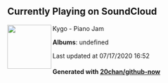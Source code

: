 ## Currently Playing on SoundCloud

[<img align="left" width="100" src="https://i1.sndcdn.com/avatars-000171534452-maskpp-t120x120.jpg">](https://soundcloud.com/kygo/piano-jam)

Kygo - Piano Jam

**Albums**: undefined

Last updated at 07/17/2020 16:52

#### Generated with [20chan/github-now](https://github.com/20chan/github-now)


<!--
**20chan/20chan** is a ✨ _special_ ✨ repository because its `README.md` (this file) appears on your GitHub profile.

Here are some ideas to get you started:

- 🔭 I’m currently working on ...
- 🌱 I’m currently learning ...
- 👯 I’m looking to collaborate on ...
- 🤔 I’m looking for help with ...
- 💬 Ask me about ...
- 📫 How to reach me: ...
- 😄 Pronouns: ...
- ⚡ Fun fact: ...
-->
